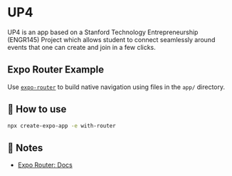 # UP4

UP4 is an app based on a Stanford Technology Entrepreneurship (ENGR145) Project which allows student to connect seamlessly around events that one can create and join in a few clicks.

## Expo Router Example

Use [`expo-router`](https://docs.expo.dev/router/introduction/) to build native navigation using files in the `app/` directory.

## 🚀 How to use

```sh
npx create-expo-app -e with-router
```

## 📝 Notes

- [Expo Router: Docs](https://docs.expo.dev/router/introduction/)
